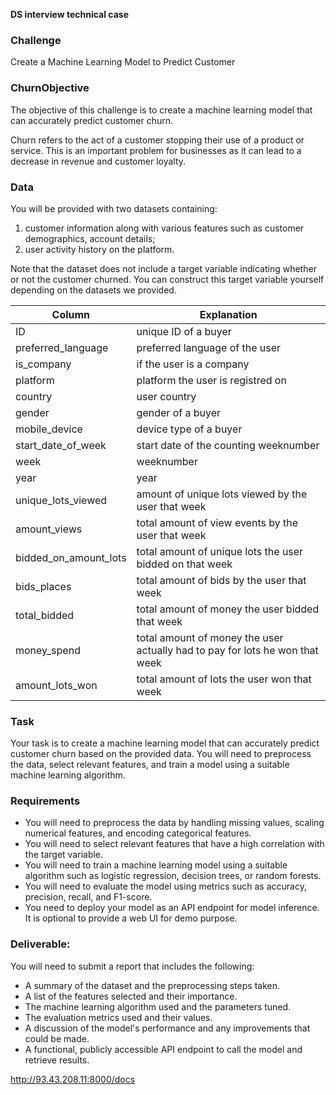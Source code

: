 **DS interview technical case**

### Challenge 
Create a Machine Learning Model to Predict Customer

### ChurnObjective

The objective of this challenge is to create a machine learning model that can accurately predict customer churn. 

Churn refers to the act of a customer stopping their use of a product or service. This is an important problem for businesses as it can lead to a decrease in revenue and customer loyalty.

### Data

You will be provided with two datasets containing:
1. customer information along with various features such as customer demographics, account details; 
2. user activity history on the platform. 

Note that the dataset does not include a target variable indicating whether or not the customer churned. You can construct this target variable yourself depending on the datasets we provided.

| **Column**            | **Explanation**                                                              |
|-----------------------|------------------------------------------------------------------------------|
| ID                    | unique ID of a buyer                                                         |
| preferred_language    | preferred language of the user                                               |
| is_company            | if the user is a company                                                     |
| platform              | platform the user is registred on                                            |
| country               | user country                                                                 |
| gender                | gender of a buyer                                                            |
| mobile_device         | device type of a buyer                                                       |
| start_date_of_week    | start date of the counting weeknumber                                        |
| week                  | weeknumber                                                                   |
| year                  | year                                                                         |
| unique_lots_viewed    | amount of unique lots viewed by the user that week                           |
| amount_views          | total amount of view events by the user that week                            |
| bidded_on_amount_lots | total amount of unique lots the user bidded on that week                     |
| bids_places           | total amount of bids by the user that week                                   |
| total_bidded          | total amount of money the user bidded that week                              |
| money_spend           | total amount of money the user actually had to pay for lots he won that week |
| amount_lots_won       | total amount of lots the user won that week                                  |

### Task

Your task is to create a machine learning model that can accurately predict customer churn based on the provided data. You will need to preprocess the data, select relevant features, and train a model using a suitable machine learning algorithm.

### Requirements

- You will need to preprocess the data by handling missing values, scaling numerical features, and encoding categorical features.
- You will need to select relevant features that have a high correlation with the target variable.
- You will need to train a machine learning model using a suitable algorithm such as logistic regression, decision trees, or random forests.
- You will need to evaluate the model using metrics such as accuracy, precision, recall, and F1-score.
- You need to deploy your model as an API endpoint for model inference. It is optional to provide a web UI for demo purpose.

### Deliverable:

You will need to submit a report that includes the following:

- A summary of the dataset and the preprocessing steps taken.
- A list of the features selected and their importance.
- The machine learning algorithm used and the parameters tuned.
- The evaluation metrics used and their values.
- A discussion of the model's performance and any improvements that could be made.
- A functional, publicly accessible API endpoint to call the model and retrieve results.


http://93.43.208.11:8000/docs
